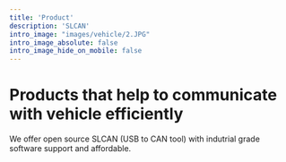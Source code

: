 ```yaml
---
title: 'Product'
description: 'SLCAN'
intro_image: "images/vehicle/2.JPG"
intro_image_absolute: false
intro_image_hide_on_mobile: false
---
```


# Products that help to communicate with vehicle efficiently

We offer open source SLCAN (USB to CAN tool) with indutrial grade software support and affordable. 
